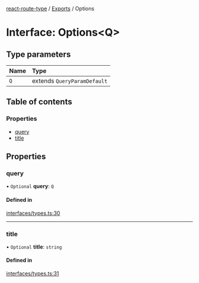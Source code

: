 [react-route-type](../README.md) / [Exports](../modules.md) / Options

# Interface: Options<Q\>

## Type parameters

| Name | Type |
| :------ | :------ |
| `Q` | extends `QueryParamDefault` |

## Table of contents

### Properties

- [query](Options.md#query)
- [title](Options.md#title)

## Properties

### query

• `Optional` **query**: `Q`

#### Defined in

[interfaces/types.ts:30](https://github.com/hosseinmd/react-route-type/blob/30eb8c1/src/interfaces/types.ts#L30)

___

### title

• `Optional` **title**: `string`

#### Defined in

[interfaces/types.ts:31](https://github.com/hosseinmd/react-route-type/blob/30eb8c1/src/interfaces/types.ts#L31)
